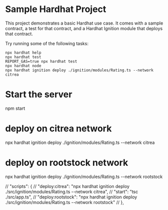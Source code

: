 # Sample Hardhat Project

This project demonstrates a basic Hardhat use case. It comes with a sample contract, a test for that contract, and a Hardhat Ignition module that deploys that contract.

Try running some of the following tasks:

```shell
npx hardhat help
npx hardhat test
REPORT_GAS=true npx hardhat test
npx hardhat node
npx hardhat ignition deploy ./ignition/modules/Rating.ts --network citrea
```


# Start the server
npm start

# deploy on citrea network
npx hardhat ignition deploy ./ignition/modules/Rating.ts --network citrea

# deploy on rootstock network
npx hardhat ignition deploy ./ignition/modules/Rating.ts --network rootstock


// "scripts": {
  //   "deploy:citrea": "npx hardhat ignition deploy ./src/ignition/modules/Rating.ts --network citrea",
  //   "start": "tsc ./src/app.ts",
  //   "deploy:rootstock": "npx hardhat ignition deploy ./src/ignition/modules/Rating.ts --network rootstock"
  // },